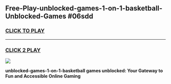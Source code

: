 
## Free-Play-unblocked-games-1-on-1-basketball-Unblocked-Games #06sdd
<h3>
<a href="https://news.freeplayer.one?title=unblocked-games-1-on-1-basketball&ref=8M">CLICK TO PLAY</a></h3>
<hr>

<h3>
<a href="https://news.freeplayer.one?title=unblocked-games-1-on-1-basketball&ref=8M">CLICK 2 PLAY</a>
  
</h3>

<a href="https://news.freeplayer.one?title=unblocked-games-1-on-1-basketball&ref=8M"><img src="https://clearcache.store/games.png"></a>


**unblocked-games-1-on-1-basketball games unblocked: Your Gateway to Fun and Accessible Online Gaming**
